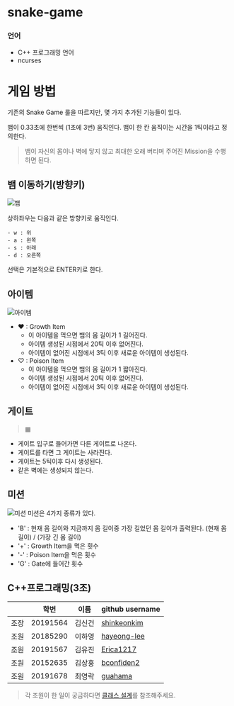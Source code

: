 # snake-game

###  언어
- C++ 프로그래밍 언어
- ncurses

# 게임 방법
기존의 Snake Game 룰을 따르지만, 몇 가지 추가된 기능들이 있다.

뱀이 0.33초에 한번씩 (1초에 3번) 움직인다. 뱀이 한 칸 움직이는 시간을 1틱이라고 정의한다.

> 뱀이 자신의 몸이나 벽에 닿지 않고 최대한 오래 버티며 주어진 Mission을 수행하면 된다.

## 뱀 이동하기(방향키)
![뱀](./img/snake.jpg)

상하좌우는 다음과 같은 방향키로 움직인다.
```
- w : 위
- a : 왼쪽
- s : 아래
- d : 오른쪽
```
선택은 기본적으로 ENTER키로 한다.

## 아이템
![아이템](./img/item.jpg)
- ♥ : Growth Item
    - 이 아이템을 먹으면 뱀의 몸 길이가 1 길어진다.
    - 아이템 생성된 시점에서 20틱 이후 없어진다.
    - 아이템이 없어진 시점에서 3틱 이후 새로운 아이템이 생성된다.
- ♡ : Poison Item
    - 이 아이템을 먹으면 뱀의 몸 길이가 1 짧아진다.
    - 아이템 생성된 시점에서 20틱 이후 없어진다.
    - 아이템이 없어진 시점에서 3틱 이후 새로운 아이템이 생성된다.

## 게이트
>  ▦ 

- 게이트 입구로 들어가면 다른 게이트로 나온다.
- 게이트를 타면 그 게이트는 사라진다.
- 게이트는 5틱이후 다시 생성된다.
- 같은 벽에는 생성되지 않는다.

## 미션
![미션](./img/mission.jpg)
미션은 4가지 종류가 있다.

- 'B' : 현재 몸 길이와 지금까지 몸 길이중 가장 길었던 몸 길이가 출력된다. (현재 몸 길이) / (가장 긴 몸 길이)
- '+' : Growth Item을 먹은 횟수
- '-' : Poison Item을 먹은 횟수
- 'G' : Gate에 들어간 횟수


## C++프로그래밍(3조)

||학번 |이름|github username|
|--|--|--|--|
|조장|20191564|김신건|[shinkeonkim](https://github.com/shinkeonkim)|
|조원|20185290|이하영|[hayeong-lee](https://github.com/hayeong-lee)|
|조원|20191567|김유진|[Erica1217](https://github.com/Erica1217)|
|조원|20152635|김상홍|[bconfiden2](https://github.com/bconfiden2)|
|조원|20191678|최영락|[guahama](https://github.com/guahama)|

> 각 조원이 한 일이 궁금하다면 [클래스 설계](https://github.com/shinkeonkim/snake-game/blob/master/docs/class%20%EC%84%A4%EA%B3%84.md)를 참조해주세요.